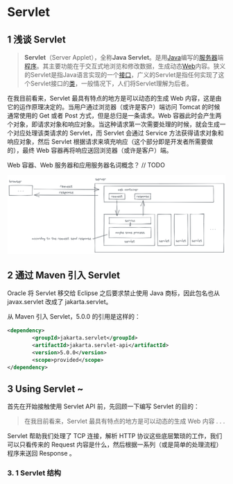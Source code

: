 # Servlet

## 1 浅谈 Servlet

> **Servlet**（Server Applet），全称**Java Servlet**。是用[Java](https://zh.wikipedia.org/wiki/Java)编写的[服务器](https://zh.wikipedia.org/wiki/服务器)端[程序](https://zh.wikipedia.org/wiki/程序)。其主要功能在于交互式地浏览和修改数据，生成动态[Web](https://zh.wikipedia.org/wiki/Web)内容。狭义的Servlet是指Java语言实现的一个[接口](https://zh.wikipedia.org/wiki/接口)，广义的Servlet是指任何实现了这个Servlet接口的[类](https://zh.wikipedia.org/wiki/类_(计算机科学))，一般情况下，人们将Servlet理解为后者。

在我目前看来，Servlet 最具有特点的地方是可以动态的生成 Web 内容，这是由它的运作原理决定的。当用户通过浏览器（或许是客户）端访问 Tomcat 的时候通常使用的 Get 或者 Post 方式，但是总归是一条请求。Web 容器此时会产生两个对象，即请求对象和响应对象。当这种请求第一次需要处理的时候，就会生成一个对应处理该类请求的 Servlet，而 Servlet 会通过 Service 方法获得请求对象和响应对象，然后 Servlet 根据请求来填充响应（这个部分即是开发者所需要做的），最终 Web 容器再将响应送回浏览器（或许是客户）端。

Web 容器、Web 服务器和应用服务器名词概念？ // TODO

![202210281715servlet-principle.excalidraw](Servlet.assets/202210281715servlet-principle.excalidraw.png)

## 2 通过 Maven 引入 Servlet

Oracle 将 Servlet 移交给 Eclipse 之后要求禁止使用 Java 商标，因此包名也从 javax.servlet 改成了 jakarta.servlet。

从 Maven 引入 Servlet，5.0.0 的引用是这样的：

```xml
<dependency>
        <groupId>jakarta.servlet</groupId>
        <artifactId>jakarta.servlet-api</artifactId>
        <version>5.0.0</version>
        <scope>provided</scope>
</dependency>
```

## 3  Using Servlet ~

首先在开始接触使用 Servlet API 前，先回顾一下编写 Servlet 的目的：

> 在我目前看来，Servlet 最具有特点的地方是可以动态的生成 Web 内容 . . .

Servlet 帮助我们处理了 TCP 连接，解析 HTTP 协议这些底层繁琐的工作，我们可以只看传来的 Request 内容是什么，然后根据一系列（或是简单的处理流程）程序来送回 Response 。

### 3. 1  Servlet 结构





